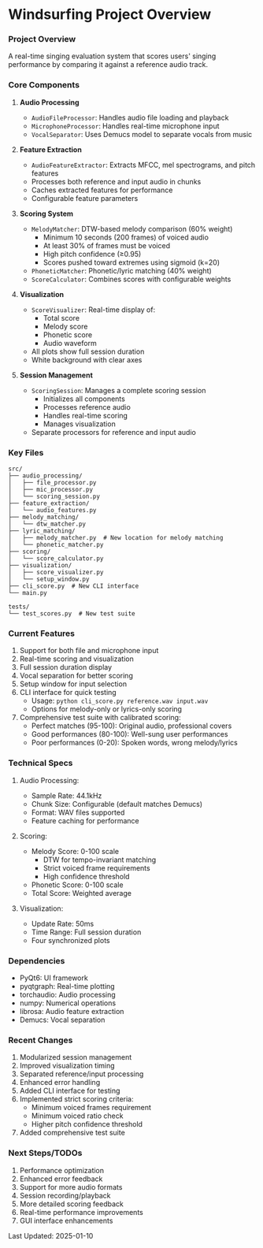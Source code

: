 # Windsurfing Project Overview

### Project Overview
A real-time singing evaluation system that scores users' singing performance by comparing it against a reference audio track.

### Core Components

1. **Audio Processing**
   - `AudioFileProcessor`: Handles audio file loading and playback
   - `MicrophoneProcessor`: Handles real-time microphone input
   - `VocalSeparator`: Uses Demucs model to separate vocals from music

2. **Feature Extraction**
   - `AudioFeatureExtractor`: Extracts MFCC, mel spectrograms, and pitch features
   - Processes both reference and input audio in chunks
   - Caches extracted features for performance
   - Configurable feature parameters

3. **Scoring System**
   - `MelodyMatcher`: DTW-based melody comparison (60% weight)
     - Minimum 10 seconds (200 frames) of voiced audio
     - At least 30% of frames must be voiced
     - High pitch confidence (≥0.95)
     - Scores pushed toward extremes using sigmoid (k=20)
   - `PhoneticMatcher`: Phonetic/lyric matching (40% weight)
   - `ScoreCalculator`: Combines scores with configurable weights

4. **Visualization**
   - `ScoreVisualizer`: Real-time display of:
     - Total score
     - Melody score
     - Phonetic score
     - Audio waveform
   - All plots show full session duration
   - White background with clear axes

5. **Session Management**
   - `ScoringSession`: Manages a complete scoring session
     - Initializes all components
     - Processes reference audio
     - Handles real-time scoring
     - Manages visualization
   - Separate processors for reference and input audio

### Key Files
```
src/
├── audio_processing/
│   ├── file_processor.py
│   ├── mic_processor.py
│   └── scoring_session.py
├── feature_extraction/
│   └── audio_features.py
├── melody_matching/
│   └── dtw_matcher.py
├── lyric_matching/
│   ├── melody_matcher.py  # New location for melody matching
│   └── phonetic_matcher.py
├── scoring/
│   └── score_calculator.py
├── visualization/
│   ├── score_visualizer.py
│   └── setup_window.py
├── cli_score.py  # New CLI interface
└── main.py

tests/
└── test_scores.py  # New test suite
```

### Current Features
1. Support for both file and microphone input
2. Real-time scoring and visualization
3. Full session duration display
4. Vocal separation for better scoring
5. Setup window for input selection
6. CLI interface for quick testing
   - Usage: `python cli_score.py reference.wav input.wav`
   - Options for melody-only or lyrics-only scoring
7. Comprehensive test suite with calibrated scoring:
   - Perfect matches (95-100): Original audio, professional covers
   - Good performances (80-100): Well-sung user performances
   - Poor performances (0-20): Spoken words, wrong melody/lyrics

### Technical Specs
1. Audio Processing:
   - Sample Rate: 44.1kHz
   - Chunk Size: Configurable (default matches Demucs)
   - Format: WAV files supported
   - Feature caching for performance

2. Scoring:
   - Melody Score: 0-100 scale
     - DTW for tempo-invariant matching
     - Strict voiced frame requirements
     - High confidence threshold
   - Phonetic Score: 0-100 scale
   - Total Score: Weighted average

3. Visualization:
   - Update Rate: 50ms
   - Time Range: Full session duration
   - Four synchronized plots

### Dependencies
- PyQt6: UI framework
- pyqtgraph: Real-time plotting
- torchaudio: Audio processing
- numpy: Numerical operations
- librosa: Audio feature extraction
- Demucs: Vocal separation

### Recent Changes
1. Modularized session management
2. Improved visualization timing
3. Separated reference/input processing
4. Enhanced error handling
5. Added CLI interface for testing
6. Implemented strict scoring criteria:
   - Minimum voiced frames requirement
   - Minimum voiced ratio check
   - Higher pitch confidence threshold
7. Added comprehensive test suite

### Next Steps/TODOs
1. Performance optimization
2. Enhanced error feedback
3. Support for more audio formats
4. Session recording/playback
5. More detailed scoring feedback
6. Real-time performance improvements
7. GUI interface enhancements

Last Updated: 2025-01-10
